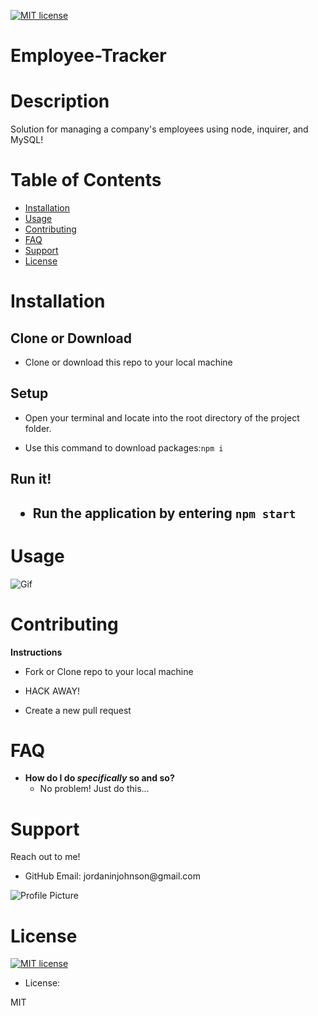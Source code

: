 <p><a href="https://lbesson.mit-license.org/"><img src="https://img.shields.io/badge/License-MIT-blue.svg" alt="MIT license"></a></p>

# Employee-Tracker

<h1>Description</h1>

Solution for managing a company's employees using node, inquirer, and MySQL!
<h1>Table of Contents</h1>

<ul>
<li><a href="#installation">Installation</a></li>
<li><a href="#usage">Usage</a></li>
<li><a href="#contributing">Contributing</a></li>
<li><a href="#FAQ">FAQ</a></li>
<li><a href="#support">Support</a></li>
<li><a href="#license">License</a></li>
</ul>

<h1>Installation</h1>

<h2>Clone or Download</h2>
<ul>
<li>Clone or download this repo to your local machine</li>
</ul>
<h2>Setup</h2>
<ul>
<li>Open your terminal and locate into the root directory of the project folder.</li>
</ul>

<ul>
<li>Use this command to download packages:<code>npm i</code>
</li>
</ul>

<h2>Run it!<h2>
<ul>
<li>Run the application by entering <code>npm start</code></li>
</ul>

<h1>Usage</h1>

![Gif]()

<h1>Contributing</h1>

<p><strong>Instructions</strong></p>
<ul>
<li>
<p>Fork or Clone repo to your local machine</p>
</li>
<li>
<p>HACK AWAY!</p>
</li>
<li>
<p>Create a new pull request</p>
</li>
</ul>

<h1>FAQ</h1>

<ul>
<li><strong>How do I do <em>specifically</em> so and so?</strong>
<ul>
<li>No problem! Just do this...</li>
</ul>
</li>
</ul>

<h1>Support</h1>

Reach out to me! 
<ul>
<li>GitHub Email: jordaninjohnson@gmail.com</li>
</ul>

<p><img src="https://avatars1.githubusercontent.com/u/59855054?v=4&amp;s=200" alt="Profile Picture"></p>

<h1>License</h1>

<p><a href="https://lbesson.mit-license.org/"><img src="https://img.shields.io/badge/License-MIT-blue.svg" alt="MIT license"></a></p>

<ul>
<li>License:</li>
</ul>

MIT
